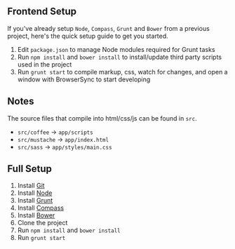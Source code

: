 ## Frontend Setup

If you've already setup `Node`, `Compass`, `Grunt` and `Bower` from a previous project, here's the quick setup guide to get you started.

1. Edit `package.json` to manage Node modules required for Grunt tasks
2. Run `npm install` and `bower install` to install/update third party scripts used in the project
3. Run `grunt start` to compile markup, css, watch for changes, and open a window with BrowserSync to start developing

## Notes

The source files that compile into html/css/js can be found in `src`.

- `src/coffee` -> `app/scripts`
- `src/mustache` -> `app/index.html`
- `src/sass` -> `app/styles/main.css`

## Full Setup

1. Install [Git](http://git-scm.com/downloads)
2. Install [Node](http://nodejs.org/download/)
3. Install [Grunt](http://gruntjs.com/installing-grunt)
4. Install [Compass](http://compass-style.org/install/)
5. Install [Bower](https://www.npmjs.com/package/bower)
6. Clone the project
7. Run `npm install` and `bower install`
8. Run `grunt start`
